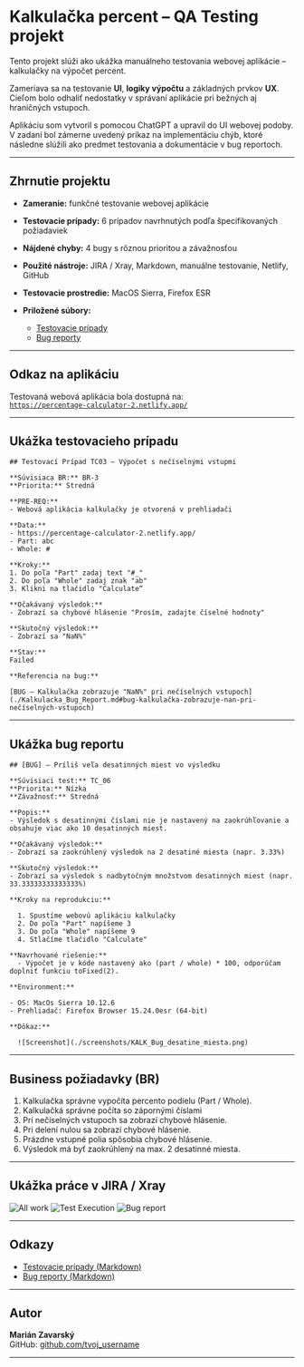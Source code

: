 # Kalkulačka percent – QA Testing projekt

Tento projekt slúži ako ukážka manuálneho testovania webovej aplikácie – kalkulačky na výpočet percent. 

Zameriava sa na testovanie **UI**, **logiky výpočtu** a základných prvkov **UX**. Cieľom bolo odhaliť nedostatky v správaní aplikácie pri bežných aj hraničných vstupoch. 

Aplikáciu som vytvoril s pomocou ChatGPT a upravil do UI webovej podoby. V zadaní bol zámerne uvedený príkaz na implementáciu chýb, ktoré následne slúžili ako predmet testovania a dokumentácie v bug reportoch.

---

## Zhrnutie projektu

- **Zameranie:** funkčné testovanie webovej aplikácie
- **Testovacie prípady:** 6 prípadov navrhnutých podľa špecifikovaných požiadaviek
- **Nájdené chyby:** 4 bugy s rôznou prioritou a závažnosťou
- **Použité nástroje:** JIRA / Xray, Markdown, manuálne testovanie, Netlify, GitHub
- **Testovacie prostredie:** MacOS Sierra, Firefox ESR
- **Priložené súbory:**

  - [Testovacie prípady](./Kalkulacka_Percent_Testovacie_Pripady.md)
  - [Bug reporty](./Kalkulacka_Percent_Bug_Report.md)

---

## Odkaz na aplikáciu

Testovaná webová aplikácia bola dostupná na:  
[`https://percentage-calculator-2.netlify.app/`](https://percentage-calculator-2.netlify.app/)

---

## Ukážka testovacieho prípadu

```plaintext
## Testovací Prípad TC03 – Výpočet s nečíselnými vstupmi

**Súvisiaca BR:** BR-3  
**Priorita:** Stredná  

**PRE-REQ:**  
- Webová aplikácia kalkulačky je otvorená v prehliadači  

**Data:**
- https://percentage-calculator-2.netlify.app/
- Part: abc
- Whole: #

**Kroky:**  
1. Do poľa "Part" zadaj text "#_" 
2. Do poľa "Whole" zadaj znak "ab"  
3. Klikni na tlačidlo "Calculate“

**Očakávaný výsledok:**  
- Zobrazí sa chybové hlásenie "Prosím, zadajte číselné hodnoty"

**Skutočný výsledok:**  
- Zobrazí sa "NaN%"

**Stav:**  
Failed

**Referencia na bug:**  

[BUG – Kalkulačka zobrazuje "NaN%" pri nečíselných vstupoch](./Kalkulacka_Bug_Report.md#bug-kalkulačka-zobrazuje-nan-pri-nečíselných-vstupoch)

```

---

## Ukážka bug reportu

```plaintext
## [BUG] – Príliš veľa desatinných miest vo výsledku

**Súvisiaci test:** TC_06 
**Priorita:** Nízka  
**Závažnosť:** Stredná

**Popis:**
- Výsledok s desatinnými číslami nie je nastavený na zaokrúhľovanie a obsahuje viac ako 10 desatinných miest.

**Očakávaný výsledok:**  
- Zobrazí sa zaokrúhlený výsledok na 2 desatiné miesta (napr. 3.33%)

**Skutočný výsledok:**  
- Zobrazí sa výsledok s nadbytočným množstvom desatinných miest (napr. 33.33333333333333%)

**Kroky na reprodukciu:**  

  1. Spustíme webovú aplikáciu kalkulačky  
  2. Do poľa "Part" napíšeme 3  
  3. Do poľa "Whole" napíšeme 9  
  4. Stlačíme tlačidlo "Calculate"

**Navrhované riešenie:**
  - Výpočet je v kóde nastavený ako (part / whole) * 100, odporúčam doplniť funkciu toFixed(2).

**Environment:**

- OS: MacOs Sierra 10.12.6
- Prehliadač: Firefox Browser 15.24.0esr (64-bit)

**Dôkaz:**  
  
  ![Screenshot](./screenshots/KALK_Bug_desatine_miesta.png)
```

---

## Business požiadavky (BR)

1. Kalkulačka správne vypočíta percento podielu (Part / Whole).
2. Kalkulačká správne počíta so zápornými číslami
3. Pri nečíselných vstupoch sa zobrazí chybové hlásenie.
4. Pri delení nulou sa zobrazí chybové hlásenie.
5. Prázdne vstupné polia spôsobia chybové hlásenie.
6. Výsledok má byť zaokrúhlený na max. 2 desatinné miesta.

---

## Ukážka práce v JIRA / Xray


![All work](./screenshots/jira/ss_KALK_All_work_Jira.png)
![Test Execution](./screenshots/jira/ss_KALK_board_TExe_Jira.png)
![Bug report](./screenshots/jira/ss_KALK_BUG_TC05_Jira.png)

---

## Odkazy

  - [Testovacie prípady (Markdown)](./Kalkulacka_Percent_Testovacie_Pripady.md)
  - [Bug reporty (Markdown)](./Kalkulacka_Percent_Bug_Report.md)

---

## Autor

**Marián Zavarský**   
GitHub: [github.com/tvoj_username](https://github.com/MarZav-5)  


---
